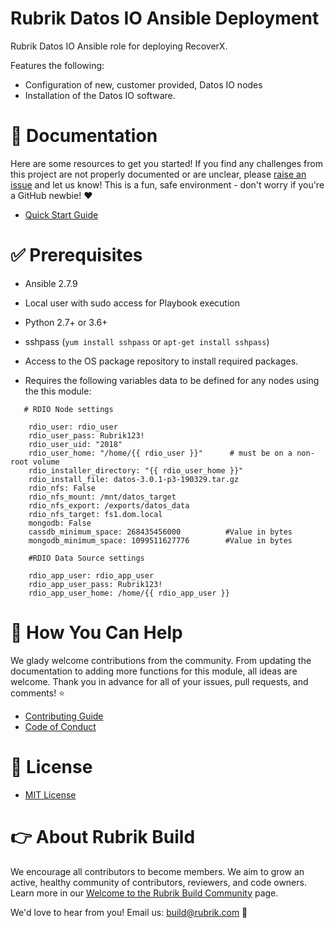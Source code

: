 # Rubrik Datos IO Ansible Deployment

Rubrik Datos IO Ansible role for deploying RecoverX.

Features the following:

* Configuration of new, customer provided, Datos IO nodes
* Installation of the Datos IO software.

# :blue_book: Documentation

Here are some resources to get you started! If you find any challenges from this project are not properly documented or are unclear, please [raise an issue](https://github.com/rubrikinc/rdio-ansible-installer/issues/new/choose) and let us know! This is a fun, safe environment - don't worry if you're a GitHub newbie! :heart:

* [Quick Start Guide](docs/quick-start.md)

# :white_check_mark: Prerequisites

* Ansible 2.7.9
* Local user with sudo access for Playbook execution
* Python 2.7+ or 3.6+
* sshpass (`yum install sshpass` or `apt-get install sshpass`)
* Access to the OS package repository to install required packages.
  
* Requires the following variables data to be defined for any nodes using the this module:

```text
   # RDIO Node settings

    rdio_user: rdio_user
    rdio_user_pass: Rubrik123!
    rdio_user_uid: "2018"
    rdio_user_home: "/home/{{ rdio_user }}"      # must be on a non-root volume
    rdio_installer_directory: "{{ rdio_user_home }}"
    rdio_install_file: datos-3.0.1-p3-190329.tar.gz
    rdio_nfs: False
    rdio_nfs_mount: /mnt/datos_target
    rdio_nfs_export: /exports/datos_data
    rdio_nfs_target: fs1.dom.local
    mongodb: False
    cassdb_minimum_space: 268435456000          #Value in bytes
    mongodb_minimum_space: 1099511627776        #Value in bytes

    #RDIO Data Source settings

    rdio_app_user: rdio_app_user
    rdio_app_user_pass: Rubrik123!
    rdio_app_user_home: /home/{{ rdio_app_user }}
```

# :muscle: How You Can Help

We glady welcome contributions from the community. From updating the documentation to adding more functions for this module, all ideas are welcome. Thank you in advance for all of your issues, pull requests, and comments! :star:

* [Contributing Guide](CONTRIBUTING.md)
* [Code of Conduct](CODE_OF_CONDUCT.md)

# :pushpin: License

* [MIT License](LICENSE)

# :point_right: About Rubrik Build

We encourage all contributors to become members. We aim to grow an active, healthy community of contributors, reviewers, and code owners. Learn more in our [Welcome to the Rubrik Build Community](https://github.com/rubrikinc/welcome-to-rubrik-build) page.

We'd love to hear from you! Email us: build@rubrik.com :love_letter:
